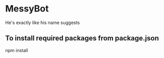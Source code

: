 # MessyBot
He's exactly like his name suggests

## To install required packages from package.json
npm install